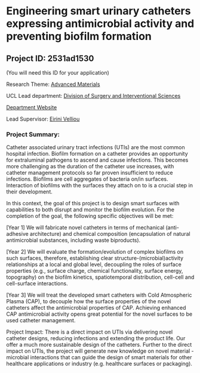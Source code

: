 # Engineering smart urinary catheters expressing antimicrobial activity and preventing biofilm formation

## Project ID: **2531ad1530**
(You will need this ID for your application)

Research Theme: [Advanced Materials](../themes/advanced-materials.md)

UCL Lead department: [Division of Surgery and Interventional Sciences](../departments/division-of-surgery-and-interventional-sciences.md)

[Department Website](https://www.ucl.ac.uk/surgery)

Lead Supervisor: [Eirini Velliou](https://profiles.ucl.ac.uk/82358)

### Project Summary:

Catheter associated urinary tract infections (UTIs) are the most common hospital infection. Biofilm formation on a catheter provides an opportunity for extraluminal pathogens to ascend and cause infections. This becomes more challenging as the duration of the catheter use increases, with catheter management protocols so far proven insufficient to reduce infections. Biofilms are cell aggregates of bacteria on/in surfaces. Interaction of biofilms with the surfaces they attach on to is a crucial step in their development. 

In this context, the goal of this project is to design smart surfaces with capabilities to both disrupt and monitor the biofilm evolution. For the completion of the goal, the following specific objectives will be met:

[Year 1] We will fabricate novel catheters in terms of mechanical (anti-adhesive architecture) and chemical composition (encapsulation of natural antimicrobial substances, including waste biproducts). 

[Year 2] We will evaluate the formation/evolution of complex biofilms on such surfaces, therefore, establishing clear structure-(microbial)activity relationships at a local and global level, decoupling the roles of surface properties (e.g., surface charge, chemical functionality, surface energy, topography) on the biofilm kinetics, spatiotemporal distribution, cell-cell and cell-surface interactions.

[Year 3] We will treat the developed smart catheters with Cold Atmospheric Plasma (CAP), to decouple how the surface properties of the novel catheters affect the antimicrobial properties of CAP. Achieving enhanced CAP antimicrobial activity opens great potential for the novel surfaces to be used catheter management.

Project Impact: 
There is a direct impact on UTIs via delivering novel catheter designs, reducing infections and extending the product life. Our offer a much more sustainable design of the catheters. Further to the direct impact on UTIs, the project will generate new knowledge on novel material -microbial interactions that can guide the design of smart materials for other healthcare applications or industry (e.g. healthcare surfaces or packaging).
